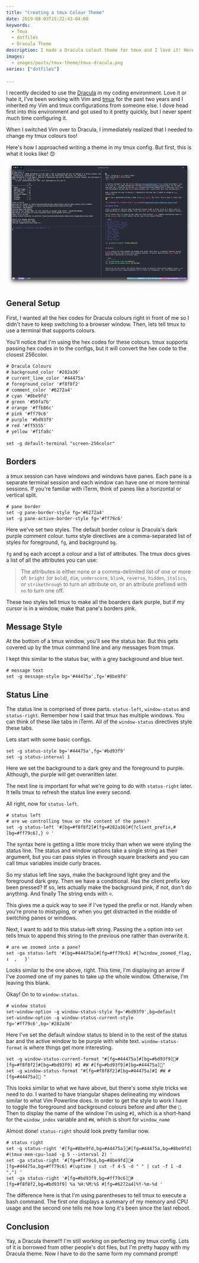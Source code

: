 ```yaml
---
title: "Creating a tmux Colour Theme"
date: 2019-08-03T15:22:43-04:00
keywords:
  - Tmux
  - dotfiles
  - Dracula Theme
description: I made a Dracula colout theme for tmux and I love it! Here's a bit about how to customize tmux.
images:
  - images/posts/tmux-theme/tmux-dracula.png
series: ["dotfiles"]

---
```


I recently decided to use the [Dracula](https://draculatheme.com/) in my coding environment. Love it or hate it, I've been working with Vim and [tmux](https://github.com/tmux/tmux) for the past two years and I inherited my Vim and tmux configurations from someone else. I dove head first into this environment and got used to it pretty quickly, but I never spent much time configuring it.

When I switched Vim over to Dracula, I immediately realized that I needed to change my tmux colours too! 

Here's how I approached writing a theme in my tmux config. But first, this is what it looks like! 😍

[![a screenshot of a terminal with a tmux window](/images/posts/tmux-theme/tmux-dracula.png)](/images/posts/tmux-theme/tmux-dracula.png)

## General Setup

First, I wanted all the hex codes for Dracula colours right in front of me so I didn't have to keep switching to a browser window. Then, lets tell tmux to use a terminal that supports colours.

You'll notice that I'm using the hex codes for these colours. tmux supports passing hex codes in to the configs, but it will convert the hex code to the closest 256color.

```tmux
# Dracula Colours
# background_color '#282a36'
# current_line_color '#44475a'
# foreground_color '#f8f8f2'
# comment_color '#6272a4'
# cyan '#8be9fd'
# green '#50fa7b'
# orange '#ffb86c'
# pink '#ff79c6'
# purple '#bd93f9'
# red '#ff5555'
# yellow '#f1fa8c'

set -g default-terminal "screen-256color"
```

## Borders

a tmux session can have windows and windows have panes. Each pane is a separate terminal session and each window can have one or more terminal sessions. If you're familiar with iTerm, think of panes like a horizontal or vertical split.

```tmux
# pane border
set -g pane-border-style fg='#6272a4'
set -g pane-active-border-style fg='#ff79c6'
```

Here we've set two styles. The default border colour is Dracula's dark purple comment colour. tumx style directives are a comma-separated list of styles for foreground, `fg`, and background `bg`. 

`fg` and `bg` each accept a colour and a list of attributes. The tmux docs gives a list of all the attributes you can use: 

>The attributes is either none or a comma-delimited list of one or more of: `bright` (or `bold`), `dim`, `underscore`, `blink`, `reverse`, `hidden`, `italics`, or `strikethrough` to turn an attribute on, or an attribute prefixed with `no` to turn one off.

These two styles tell tmux to make all the boarders dark purple, but if my cursor is in a window, make that pane's borders pink.

## Message Style

At the bottom of a tmux window, you'll see the status bar. But this gets covered up by the tmux command line and any messages from tmux.

I kept this similar to the status bar, with a grey background and blue text.

```tmux
# message text
set -g message-style bg='#44475a',fg='#8be9fd'
```

## Status Line

The status line is comprised of three parts. `status-left`, `window-status` and `status-right`. Remember how I said that tmux has multiple windows. You can think of these like tabs in iTerm. All of the `window-status` directives style these tabs.

Lets start with some basic configs.

```tmux
set -g status-style bg='#44475a',fg='#bd93f9'
set -g status-interval 1
```

Here we set the background to a dark grey and the foreground to purple. Although, the purple will get overwritten later.

The next line is important for what we're going to do with `status-right` later. It tells tmux to refresh the status line every second.

All right, now for `status-left`.

```tmux
# status left
# are we controlling tmux or the content of the panes?
set -g status-left '#[bg=#f8f8f2]#[fg=#282a36]#{?client_prefix,#[bg=#ff79c6],} ☺ '
```
The syntax here is getting a little more tricky than when we were styling the status line. The status and window options take a single string as their argument, but you can pass styles in through square brackets and you can call tmux variables inside curly braces. 

So my status left line says, make the background light grey and the foreground dark grey. Then we have a conditional. Has the client prefix key been pressed? If so, lets actually make the background pink, if not, don't do anything. And finally The string ends with ` ☺ `.

This gives me a quick way to see if I've typed the prefix or not. Handy when you're prone to mistyping, or when you get distracted in the middle of switching panes or windows.

Next, I want to add to this status-left string. Passing the `a` option into `set` tells tmux to append this string to the previous one rather than overwrite it. 

```tmux
# are we zoomed into a pane?
set -ga status-left '#[bg=#44475a]#[fg=#ff79c6] #{?window_zoomed_flag, ↕  ,   }'
```

Looks similar to the one above, right. This time, I'm displaying an arrow if I've zoomed one of my panes to take up the whole window. Otherwise, I'm leaving this blank.

Okay! On to to `window-status`.


```tmux
# window status
set-window-option -g window-status-style fg='#bd93f9',bg=default
set-window-option -g window-status-current-style fg='#ff79c6',bg='#282a36'
```

Here I've set the default window status to blend in to the rest of the status bar and the active window to be purple with white text. `window-status-format` is where things get more interesting.

```tmux
set -g window-status-current-format "#[fg=#44475a]#[bg=#bd93f9]#[fg=#f8f8f2]#[bg=#bd93f9] #I #W #[fg=#bd93f9]#[bg=#44475a]"
set -g window-status-format "#[fg=#f8f8f2]#[bg=#44475a]#I #W #[fg=#44475a] "
```

This looks similar to what we have above, but there's some style tricks we need to do. I wanted to have triangular shapes delineating my windows similar to what Vim Powerline does. In order to get the style to work I have to toggle the foreground and background colours before and after the ``. Then to display the name of the window I'm using `#I`, which is a short-hand for the `window_index` variable and `#W`, which is short for `window_name`

Almost done! `status-right` should look pretty familiar now.

```tmux
# status right
set -g status-right '#[fg=#8be9fd,bg=#44475a]#[fg=#44475a,bg=#8be9fd] #(tmux-mem-cpu-load -g 5 --interval 2) '
set -ga status-right '#[fg=#ff79c6,bg=#8be9fd]#[fg=#44475a,bg=#ff79c6] #(uptime | cut -f 4-5 -d " " | cut -f 1 -d ",") '
set -ga status-right '#[fg=#bd93f9,bg=#ff79c6]#[fg=#f8f8f2,bg=#bd93f9] %a %H:%M:%S #[fg=#6272a4]%Y-%m-%d '
```

The difference here is that I'm using parentheses to tell tmux to execute a bash command. The first one displays a summary of my memory and CPU usage and the second one tells me how long it's been since the last reboot.

## Conclusion

Yay, a Dracula theme!!! I'm still working on perfecting my tmux config. Lots of it is borrowed from other people's dot files, but I'm pretty happy with my Dracula theme. Now I have to do the same form my command prompt!


